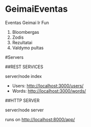 # GeimaiEventas
Eventas Geimai Ir Fun

1. Bloombergas
2. Zodis
3. Rezultatai
4. Valdymo pultas

#Servers

##REST SERVICES

server/node index

* Users: [http://localhost:3000/users/](http://localhost:3000/users/)
* Words: [http://localhost:3000/words/](http://localhost:3000/users/)

##HTTP SERVER

server/node server

runs on [http://localhost:8000/app/](http://localhost:3000/users/)